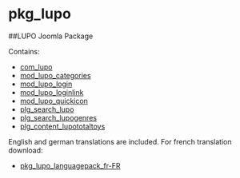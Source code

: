 pkg_lupo
===================

##LUPO Joomla Package

Contains:
- [com_lupo](https://github.com/sba/com_lupo)
- [mod_lupo_categories](https://github.com/sba/mod_lupo_categories)
- [mod_lupo_login](https://github.com/sba/mod_lupo_login)
- [mod_lupo_loginlink](https://github.com/sba/mod_lupo_loginlink)
- [mod_lupo_quickicon](https://github.com/sba/mod_lupo_quickicon)
- [plg_search_lupo](https://github.com/sba/plg_search_lupo)
- [plg_search_lupogenres](https://github.com/sba/plg_search_lupogenres)
- [plg_content_lupototaltoys](https://github.com/sba/plg_content_lupototaltoys)

English and german translations are included.
For french translation download:
- [pkg_lupo_languagepack_fr-FR](https://github.com/sba/pkg_lupo_languagepack_fr-FR)
